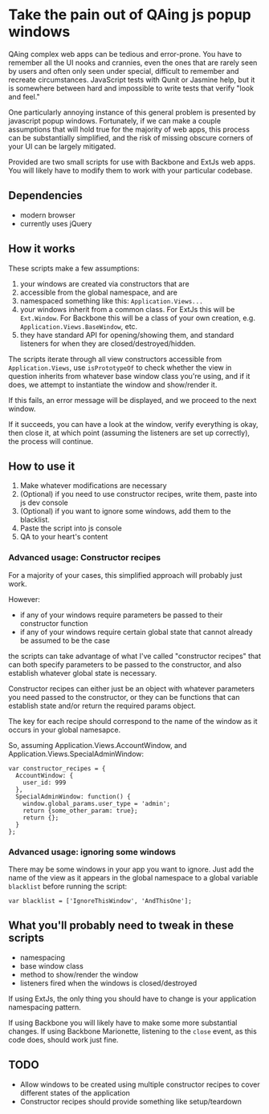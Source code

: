# Take the pain out of QAing js popup windows

QAing complex web apps can be tedious and error-prone. You have to
remember all the UI nooks and crannies, even the ones that are rarely
seen by users and often only seen under special, difficult to remember
and recreate circumstances. JavaScript tests with Qunit or Jasmine help,
but it is somewhere between hard and impossible to write tests that
verify "look and feel."

One particularly annoying instance of this general problem is presented
by javascript popup windows. Fortunately, if we can make a couple
assumptions that will hold true for the majority of web apps, this
process can be substantially simplified, and the risk of missing obscure
corners of your UI can be largely mitigated.

Provided are two small scripts for use with Backbone and ExtJs web apps.
You will likely have to modify them to work with your particular
codebase.

## Dependencies

- modern browser
- currently uses jQuery

## How it works

These scripts make a few assumptions: 

1. your windows are created via constructors that are
2. accessible from the global namespace, and are
3. namespaced something like this: `Application.Views...`
4. your windows inherit from a common class. For ExtJs this will be
  `Ext.Window`. For Backbone this will be a class of your own creation,
e.g. `Application.Views.BaseWindow`, etc.
5. they have standard API for opening/showing them, and standard
  listeners for when they are closed/destroyed/hidden.

The scripts iterate through all view constructors accessible from
`Application.Views`, use `isPrototypeOf` to check whether the view in
question inherits from whatever base window class you're using, and if
it does, we attempt to instantiate the window and show/render it. 

If this fails, an error message will be displayed, and we proceed to the
next window.

If it succeeds, you can have a look at the window, verify everything is
okay, then close it, at which point (assuming the listeners are set up
correctly), the process will continue.

## How to use it

1. Make whatever modifications are necessary
2. (Optional) if you need to use constructor recipes, write them, paste
   into js dev console
3. (Optional) if you want to ignore some windows, add them to the
   blacklist.
4. Paste the script into js console
5. QA to your heart's content

### Advanced usage: Constructor recipes

For a majority of your cases, this simplified approach will probably
just work. 

However:

- if any of your windows require parameters be passed to their
  constructor function
- if any of your windows require certain global state that cannot
  already be assumed to be the case

the scripts can take advantage of what I've called "constructor recipes"
that can both specify parameters to be passed to the constructor, and
also establish whatever global state is necessary. 

Constructor recipes can either just be an object with whatever
parameters you need passed to the constructor, or they can be functions
that can establish state and/or return the required params object.

The key for each recipe should correspond to the name of the window as
it occurs in your global namesapce.

So, assuming Application.Views.AccountWindow, and
Application.Views.SpecialAdminWindow: 

```
var constructor_recipes = {
  AccountWindow: {
    user_id: 999
  },
  SpecialAdminWindow: function() {
    window.global_params.user_type = 'admin';
    return {some_other_param: true};
    return {};
  }
};
```

### Advanced usage: ignoring some windows

There may be some windows in your app you want to ignore. Just add the
name of the view as it appears in the global namespace to a global
variable `blacklist` before running the script: 

```
var blacklist = ['IgnoreThisWindow', 'AndThisOne'];
```

## What you'll probably need to tweak in these scripts

- namespacing 
- base window class
- method to show/render the window
- listeners fired when the windows is closed/destroyed

If using ExtJs, the only thing you should have to change is your
application namespacing pattern.

If using Backbone you will likely have to make some more substantial
changes. If using Backbone Marionette, listening to the `close` event,
as this code does, should work just fine. 

## TODO

- Allow windows to be created using multiple constructor recipes to
  cover different states of the application
- Constructor recipes should provide something like setup/teardown
